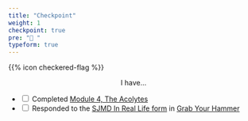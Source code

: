 ```yaml
---
title: "Checkpoint"
weight: 1
checkpoint: true
pre: "🏁 "
typeform: true
---
```


{{% icon checkered-flag %}}

<center>I have...</center>

- <input type="checkbox" class="checkpoint-checkbox" id="checkbox-1"> <label for="checkbox-1">Completed [Module 4, The Acolytes](https://4.course.sjmd.space)</label>
- <input type="checkbox" class="checkpoint-checkbox" id="checkbox-2"> <label for="checkbox-2">Responded to the [SJMD In Real Life form](https://hues.typeform.com/to/HOpU9R) in [Grab Your Hammer](/minus-dogma/grab-your-hammer)</label>
